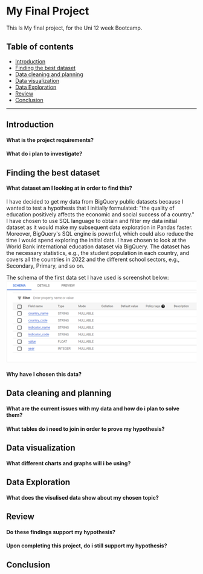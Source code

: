 # My Final Project
This Is My final project, for the Uni 12 week Bootcamp.

## Table of contents
- [Introduction](#Introduction)
- [Finding the best dataset](#Finding-the-best-dataset)
- [Data cleaning and planning](#Data-cleaning-and-planning)
- [Data visualization](#Data-visualization)
- [Data Exploration](#Data-Exploration)
- [Review](#Review)
- [Conclusion](#Conclusion)

---
## Introduction
#### What is the project requirements?	
#### What do i plan to investigate?	
## Finding the best dataset	
#### What dataset am I looking at in order to find this?	
I have decided to get my data from BigQuery public datasets because I wanted to test a hypothesis that I initially formulated: "the quality of education positively affects the economic and social success of a country." I have chosen to use SQL language to obtain and filter my data initial dataset as it would make my subsequent data exploration in Pandas faster. Moreover, BigQuery's SQL engine is powerful, which could also reduce the time I would spend exploring the initial data.
I have chosen to look at the World Bank international education dataset via BigQuery. The dataset has the necessary statistics, e.g., the student population in each country, and covers all the countries in 2022 and the different school sectors, e.g., Secondary, Primary, and so on.


The schema of the first data set I have used is screenshot below:
![education_schema](Education_scema.png)


#### Why have I chosen this data?
	
## Data cleaning and planning	
#### What are the current issues with my data and how do i plan to solve them?	
#### What tables do i need to join in order to prove my hypothesis?	
## Data visualization	
#### What different charts and graphs will i be using?	
## Data Exploration
#### What does the visulised data show about my chosen topic?	
## Review	
#### Do these findings support my hypothesis?	
#### Upon completing this project, do i still support my hypothesis?	
## Conclusion
